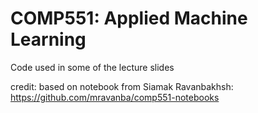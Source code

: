 # COMP551: Applied Machine Learning

Code used in some of the lecture slides

credit: based on notebook from Siamak Ravanbakhsh: https://github.com/mravanba/comp551-notebooks
